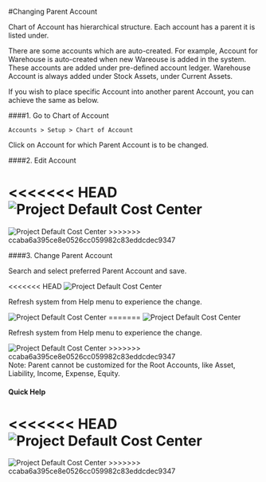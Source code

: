 #Changing Parent Account

Chart of Account has hierarchical structure. Each account has a parent it is listed under. 

There are some accounts which are auto-created. For example, Account for Warehouse is auto-created when new Wareouse is added in the system. These accounts are added under pre-defined account ledger. Warehouse Account is always added under Stock Assets, under Current Assets.

If you wish to place specific Account into another parent Account, you can achieve the same as below.

####1. Go to Chart of Account

`Accounts > Setup > Chart of Account`

Click on Account for which Parent Account is to be changed.

####2. Edit Account

<<<<<<< HEAD
<img alt="Project Default Cost Center" class="screenshot" src="/docs/assets/img/articles/change-parent-1.png"> 
=======
<img alt="Project Default Cost Center" class="screenshot" src="{{docs_base_url}}/assets/img/articles/change-parent-1.png"> 
>>>>>>> ccaba6a395ce8e0526cc059982c83eddcdec9347

####3. Change Parent Account

Search and select preferred Parent Account and save.

<<<<<<< HEAD
<img alt="Project Default Cost Center" class="screenshot" src="/docs/assets/img/articles/change-parent-2.png">

Refresh system from Help menu to experience the change.

<img alt="Project Default Cost Center" class="screenshot" src="/docs/assets/img/articles/change-parent-3.png">
=======
<img alt="Project Default Cost Center" class="screenshot" src="{{docs_base_url}}/assets/img/articles/change-parent-2.png">

Refresh system from Help menu to experience the change.

<img alt="Project Default Cost Center" class="screenshot" src="{{docs_base_url}}/assets/img/articles/change-parent-3.png">
>>>>>>> ccaba6a395ce8e0526cc059982c83eddcdec9347

<div class="well"> Note: Parent cannot be customized for the Root Accounts, like Asset, Liability, Income, Expense, Equity.</div>

#### Quick Help

<<<<<<< HEAD
<img alt="Project Default Cost Center" class="screenshot" src="/docs/assets/img/articles/change-parent-account-1.gif">
=======
<img alt="Project Default Cost Center" class="screenshot" src="{{docs_base_url}}/assets/img/articles/change-parent-account-1.gif">
>>>>>>> ccaba6a395ce8e0526cc059982c83eddcdec9347

<!-- markdown -->